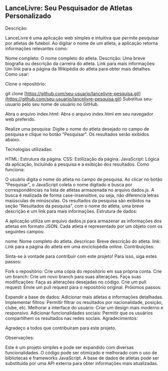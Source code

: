 ## LanceLivre: Seu Pesquisador de Atletas Personalizado
Descrição:

LanceLivre é uma aplicação web simples e intuitiva que permite pesquisar por atletas de futebol. Ao digitar o nome de um atleta, a aplicação retorna informações relevantes como:

Nome completo: O nome completo do atleta.
Descrição: Uma breve biografia ou descrição da carreira do atleta.
Link para mais informações: Um link para a página da Wikipédia do atleta para obter mais detalhes.
Como usar:

Clone o repositório:

git clone [https://github.com/seu-usuario/lancelivre-pesquisa.git](https://github.com/seu-usuario/lancelivre-pesquisa.git)
Substitua seu-usuario pelo seu nome de usuário no GitHub.

Abra o arquivo index.html: Abra o arquivo index.html em seu navegador web preferido.

Realize uma pesquisa: Digite o nome do atleta desejado no campo de pesquisa e clique no botão "Pesquisar". Os resultados serão exibidos abaixo.

Tecnologias utilizadas:

HTML: Estrutura da página.
CSS: Estilização da página.
JavaScript: Lógica da aplicação, incluindo a pesquisa e a exibição dos resultados.
Como funciona:

O usuário digita o nome do atleta no campo de pesquisa.
Ao clicar no botão "Pesquisar", o JavaScript coleta o nome digitado e busca por correspondências na lista de atletas armazenada no arquivo dados.js.
A busca é realizada de forma case-insensitive, ou seja, não diferencia letras maiúsculas de minúsculas.
Os resultados da pesquisa são exibidos na seção "Resultados da pesquisa", com o nome do atleta, uma breve descrição e um link para mais informações.
Estrutura de dados:

A aplicação utiliza um arquivo dados.js para armazenar as informações dos atletas em formato JSON. Cada atleta é representado por um objeto com os seguintes campos:

nome: Nome completo do atleta.
descricao: Breve descrição do atleta.
link: Link para a página do atleta em uma enciclopédia online.
Contribuições:

Sinta-se à vontade para contribuir com este projeto! Para isso, siga estes passos:

Fork o repositório: Crie uma cópia do repositório em sua própria conta.
Crie um branch: Crie um novo branch para suas alterações.
Faça suas modificações: Faça as alterações desejadas no código.
Crie um pull request: Envie um pull request para o repositório original.
Próximos passos:

Expandir a base de dados: Adicionar mais atletas e informações detalhadas.
Implementar filtros: Permitir filtrar os resultados por nacionalidade, posição, clube, etc.
Melhorar a interface do usuário: Criar um design mais moderno e responsivo.
Adicionar funcionalidades sociais: Permitir que os usuários compartilhem os resultados nas redes sociais.
Agradecimentos:

Agradeço a todos que contribuíram para este projeto.

Observações:

Este é um projeto simples e pode ser expandido com diversas funcionalidades.
O código pode ser otimizado e melhorado com o uso de bibliotecas e frameworks JavaScript.
A base de dados de atletas pode ser substituída por uma API externa para obter informações mais atualizadas.
